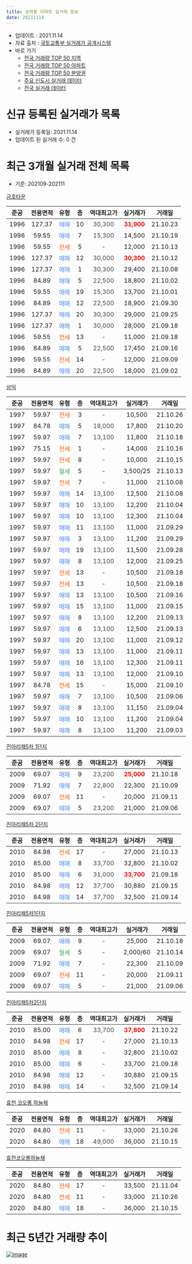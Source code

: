 ```yaml
---
title: 송하동 아파트 실거래 정보
date: 20211114
---
```


* 업데이트 : 2021.11.14
* 자료 출처 : [국토교통부 실거래가 공개시스템](http://rt.molit.go.kr)
* 바로 가기
    * [전국 거래량 TOP 50 지역](https://apt-info.github.io/apt-trade-info/tr)
    * [전국 거래량 TOP 50 아파트](https://apt-info.github.io/apt-trade-info/ta)
    * [전국 거래량 TOP 50 분양권](https://apt-info.github.io/apt-trade-info/tb)
    * [주요 신도시 실거래 데이터](https://apt-info.github.io/apt-trade-info/newtown)
    * [전국 실거래 데이터](https://apt-info.github.io/apt-trade-info/all)



<script async src="https://pagead2.googlesyndication.com/pagead/js/adsbygoogle.js"></script>
<!-- 기본광고 -->
<ins class="adsbygoogle"
     style="display:block"
     data-ad-client="ca-pub-1142216861245946"
     data-ad-slot="4805727019"
     data-ad-format="auto"
     data-full-width-responsive="true"></ins>
<script>
     (adsbygoogle = window.adsbygoogle || []).push({});
</script>


# 신규 등록된 실거래가 목록

* 실거래가 등록일: 2021.11.14
* 업데이트 된 실거래 수: 0 건




<script async src="https://pagead2.googlesyndication.com/pagead/js/adsbygoogle.js"></script>
<!-- 기본광고 -->
<ins class="adsbygoogle"
     style="display:block"
     data-ad-client="ca-pub-1142216861245946"
     data-ad-slot="4805727019"
     data-ad-format="auto"
     data-full-width-responsive="true"></ins>
<script>
     (adsbygoogle = window.adsbygoogle || []).push({});
</script>


# 최근 3개월 실거래 전체 목록
* 기준: 202109-202111


[금호타운](https://search.naver.com/search.naver?query=%EA%B8%88%ED%98%B8%ED%83%80%EC%9A%B4)

|준공|전용면적|유형|층|역대최고가|실거래가|거래일|
|:---:|:---:|:---:|:---:|:---:|:---:|:---:|
|1996|127.37|<span style="color:#4285F3">매매</span>|10|<span style="color:#444444">30,300</span>|<b><span style="color:#FF0000">31,900</span></b>|21.10.23|
|1996|59.55|<span style="color:#4285F3">매매</span>|7|<span style="color:#444444">15,300</span>|14,500|21.10.19|
|1996|59.55|<span style="color:#FF5A00">전세</span>|5|<span style="color:#444444">-</span>|12,000|21.10.13|
|1996|127.37|<span style="color:#4285F3">매매</span>|12|<span style="color:#444444">30,000</span>|<b><span style="color:#FF0000">30,300</span></b>|21.10.12|
|1996|127.37|<span style="color:#4285F3">매매</span>|1|<span style="color:#444444">30,300</span>|29,400|21.10.08|
|1996|84.89|<span style="color:#4285F3">매매</span>|5|<span style="color:#444444">22,500</span>|18,800|21.10.02|
|1996|59.55|<span style="color:#4285F3">매매</span>|19|<span style="color:#444444">15,300</span>|13,700|21.10.01|
|1996|84.89|<span style="color:#4285F3">매매</span>|12|<span style="color:#444444">22,500</span>|18,900|21.09.30|
|1996|127.37|<span style="color:#4285F3">매매</span>|20|<span style="color:#444444">30,300</span>|29,000|21.09.25|
|1996|127.37|<span style="color:#4285F3">매매</span>|1|<span style="color:#444444">30,000</span>|28,000|21.09.18|
|1996|59.55|<span style="color:#FF5A00">전세</span>|13|<span style="color:#444444">-</span>|11,000|21.09.18|
|1996|84.89|<span style="color:#4285F3">매매</span>|5|<span style="color:#444444">22,500</span>|17,450|21.09.16|
|1996|59.55|<span style="color:#FF5A00">전세</span>|14|<span style="color:#444444">-</span>|12,000|21.09.09|
|1996|84.89|<span style="color:#4285F3">매매</span>|20|<span style="color:#444444">22,500</span>|18,000|21.09.02|

[삼익](https://search.naver.com/search.naver?query=%EC%82%BC%EC%9D%B5)

|준공|전용면적|유형|층|역대최고가|실거래가|거래일|
|:---:|:---:|:---:|:---:|:---:|:---:|:---:|
|1997|59.97|<span style="color:#FF5A00">전세</span>|3|<span style="color:#444444">-</span>|10,500|21.10.26|
|1997|84.78|<span style="color:#4285F3">매매</span>|5|<span style="color:#444444">18,000</span>|17,800|21.10.20|
|1997|59.97|<span style="color:#4285F3">매매</span>|7|<span style="color:#444444">13,100</span>|11,800|21.10.18|
|1997|75.15|<span style="color:#FF5A00">전세</span>|1|<span style="color:#444444">-</span>|14,000|21.10.16|
|1997|59.97|<span style="color:#FF5A00">전세</span>|8|<span style="color:#444444">-</span>|10,000|21.10.15|
|1997|59.97|<span style="color:#34A853">월세</span>|5|<span style="color:#444444">-</span>|3,500/25|21.10.13|
|1997|59.97|<span style="color:#FF5A00">전세</span>|7|<span style="color:#444444">-</span>|11,000|21.10.08|
|1997|59.97|<span style="color:#4285F3">매매</span>|14|<span style="color:#444444">13,100</span>|12,500|21.10.08|
|1997|59.97|<span style="color:#4285F3">매매</span>|10|<span style="color:#444444">13,100</span>|12,200|21.10.04|
|1997|59.97|<span style="color:#4285F3">매매</span>|10|<span style="color:#444444">13,100</span>|12,300|21.10.04|
|1997|59.97|<span style="color:#4285F3">매매</span>|11|<span style="color:#444444">13,100</span>|11,000|21.09.29|
|1997|59.97|<span style="color:#4285F3">매매</span>|3|<span style="color:#444444">13,100</span>|11,200|21.09.29|
|1997|59.97|<span style="color:#4285F3">매매</span>|19|<span style="color:#444444">13,100</span>|11,500|21.09.28|
|1997|59.97|<span style="color:#4285F3">매매</span>|8|<span style="color:#444444">13,100</span>|12,000|21.09.25|
|1997|59.97|<span style="color:#FF5A00">전세</span>|13|<span style="color:#444444">-</span>|10,500|21.09.18|
|1997|59.97|<span style="color:#FF5A00">전세</span>|13|<span style="color:#444444">-</span>|10,500|21.09.18|
|1997|59.97|<span style="color:#4285F3">매매</span>|13|<span style="color:#444444">13,100</span>|10,500|21.09.16|
|1997|59.97|<span style="color:#4285F3">매매</span>|15|<span style="color:#444444">13,100</span>|11,000|21.09.15|
|1997|59.97|<span style="color:#4285F3">매매</span>|8|<span style="color:#444444">13,100</span>|12,200|21.09.13|
|1997|59.97|<span style="color:#4285F3">매매</span>|6|<span style="color:#444444">13,100</span>|12,500|21.09.13|
|1997|59.97|<span style="color:#4285F3">매매</span>|20|<span style="color:#444444">13,100</span>|11,000|21.09.12|
|1997|59.97|<span style="color:#4285F3">매매</span>|13|<span style="color:#444444">13,100</span>|11,000|21.09.11|
|1997|59.97|<span style="color:#4285F3">매매</span>|16|<span style="color:#444444">13,100</span>|12,300|21.09.11|
|1997|59.97|<span style="color:#4285F3">매매</span>|13|<span style="color:#444444">13,100</span>|12,000|21.09.10|
|1997|84.78|<span style="color:#FF5A00">전세</span>|15|<span style="color:#444444">-</span>|15,000|21.09.10|
|1997|59.97|<span style="color:#4285F3">매매</span>|7|<span style="color:#444444">13,100</span>|10,500|21.09.06|
|1997|59.97|<span style="color:#4285F3">매매</span>|8|<span style="color:#444444">13,100</span>|11,150|21.09.04|
|1997|59.97|<span style="color:#4285F3">매매</span>|10|<span style="color:#444444">13,100</span>|11,200|21.09.04|
|1997|59.97|<span style="color:#4285F3">매매</span>|8|<span style="color:#444444">13,100</span>|11,200|21.09.03|


<script async src="https://pagead2.googlesyndication.com/pagead/js/adsbygoogle.js"></script>
<!-- 기본광고 -->
<ins class="adsbygoogle"
     style="display:block"
     data-ad-client="ca-pub-1142216861245946"
     data-ad-slot="4805727019"
     data-ad-format="auto"
     data-full-width-responsive="true"></ins>
<script>
     (adsbygoogle = window.adsbygoogle || []).push({});
</script>


[진아리채5차 1단지](https://search.naver.com/search.naver?query=%EC%A7%84%EC%95%84%EB%A6%AC%EC%B1%845%EC%B0%A8+1%EB%8B%A8%EC%A7%80)

|준공|전용면적|유형|층|역대최고가|실거래가|거래일|
|:---:|:---:|:---:|:---:|:---:|:---:|:---:|
|2009|69.07|<span style="color:#4285F3">매매</span>|9|<span style="color:#444444">23,200</span>|<b><span style="color:#FF0000">25,000</span></b>|21.10.18|
|2009|71.92|<span style="color:#4285F3">매매</span>|7|<span style="color:#444444">22,800</span>|22,300|21.10.09|
|2009|69.07|<span style="color:#FF5A00">전세</span>|11|<span style="color:#444444">-</span>|20,000|21.09.11|
|2009|69.07|<span style="color:#4285F3">매매</span>|5|<span style="color:#444444">23,200</span>|21,000|21.09.06|

[진아리채5차 2단지](https://search.naver.com/search.naver?query=%EC%A7%84%EC%95%84%EB%A6%AC%EC%B1%845%EC%B0%A8+2%EB%8B%A8%EC%A7%80)

|준공|전용면적|유형|층|역대최고가|실거래가|거래일|
|:---:|:---:|:---:|:---:|:---:|:---:|:---:|
|2010|84.98|<span style="color:#FF5A00">전세</span>|17|<span style="color:#444444">-</span>|27,000|21.10.13|
|2010|85.00|<span style="color:#4285F3">매매</span>|8|<span style="color:#444444">33,700</span>|32,800|21.10.02|
|2010|85.00|<span style="color:#4285F3">매매</span>|6|<span style="color:#444444">31,000</span>|<b><span style="color:#FF0000">33,700</span></b>|21.09.18|
|2010|84.98|<span style="color:#4285F3">매매</span>|12|<span style="color:#444444">37,700</span>|30,880|21.09.15|
|2010|84.98|<span style="color:#4285F3">매매</span>|14|<span style="color:#444444">37,700</span>|32,500|21.09.14|

[진아리채5차1단지](https://search.naver.com/search.naver?query=%EC%A7%84%EC%95%84%EB%A6%AC%EC%B1%845%EC%B0%A81%EB%8B%A8%EC%A7%80)

|준공|전용면적|유형|층|역대최고가|실거래가|거래일|
|:---:|:---:|:---:|:---:|:---:|:---:|:---:|
|2009|69.07|<span style="color:#4285F3">매매</span>|9|<span style="color:#444444">-</span>|25,000|21.10.18|
|2009|69.07|<span style="color:#34A853">월세</span>|5|<span style="color:#444444">-</span>|2,000/60|21.10.14|
|2009|71.92|<span style="color:#4285F3">매매</span>|7|<span style="color:#444444">-</span>|22,300|21.10.09|
|2009|69.07|<span style="color:#FF5A00">전세</span>|11|<span style="color:#444444">-</span>|20,000|21.09.11|
|2009|69.07|<span style="color:#4285F3">매매</span>|5|<span style="color:#444444">-</span>|21,000|21.09.06|

[진아리채5차2단지](https://search.naver.com/search.naver?query=%EC%A7%84%EC%95%84%EB%A6%AC%EC%B1%845%EC%B0%A82%EB%8B%A8%EC%A7%80)

|준공|전용면적|유형|층|역대최고가|실거래가|거래일|
|:---:|:---:|:---:|:---:|:---:|:---:|:---:|
|2010|85.00|<span style="color:#4285F3">매매</span>|6|<span style="color:#444444">33,700</span>|<b><span style="color:#FF0000">37,800</span></b>|21.10.22|
|2010|84.98|<span style="color:#FF5A00">전세</span>|17|<span style="color:#444444">-</span>|27,000|21.10.13|
|2010|85.00|<span style="color:#4285F3">매매</span>|8|<span style="color:#444444">-</span>|32,800|21.10.02|
|2010|85.00|<span style="color:#4285F3">매매</span>|6|<span style="color:#444444">-</span>|33,700|21.09.18|
|2010|84.98|<span style="color:#4285F3">매매</span>|12|<span style="color:#444444">-</span>|30,880|21.09.15|
|2010|84.98|<span style="color:#4285F3">매매</span>|14|<span style="color:#444444">-</span>|32,500|21.09.14|

[효천 코오롱 하늘채](https://search.naver.com/search.naver?query=%ED%9A%A8%EC%B2%9C+%EC%BD%94%EC%98%A4%EB%A1%B1+%ED%95%98%EB%8A%98%EC%B1%84)

|준공|전용면적|유형|층|역대최고가|실거래가|거래일|
|:---:|:---:|:---:|:---:|:---:|:---:|:---:|
|2020|84.80|<span style="color:#FF5A00">전세</span>|11|<span style="color:#444444">-</span>|33,000|21.10.26|
|2020|84.80|<span style="color:#4285F3">매매</span>|18|<span style="color:#444444">49,000</span>|36,000|21.10.15|

[효천코오롱하늘채](https://search.naver.com/search.naver?query=%ED%9A%A8%EC%B2%9C%EC%BD%94%EC%98%A4%EB%A1%B1%ED%95%98%EB%8A%98%EC%B1%84)

|준공|전용면적|유형|층|역대최고가|실거래가|거래일|
|:---:|:---:|:---:|:---:|:---:|:---:|:---:|
|2020|84.80|<span style="color:#FF5A00">전세</span>|17|<span style="color:#444444">-</span>|33,500|21.11.04|
|2020|84.80|<span style="color:#FF5A00">전세</span>|11|<span style="color:#444444">-</span>|33,000|21.10.26|
|2020|84.80|<span style="color:#4285F3">매매</span>|18|<span style="color:#444444">-</span>|36,000|21.10.15|



<script async src="https://pagead2.googlesyndication.com/pagead/js/adsbygoogle.js"></script>
<!-- 기본광고 -->
<ins class="adsbygoogle"
     style="display:block"
     data-ad-client="ca-pub-1142216861245946"
     data-ad-slot="4805727019"
     data-ad-format="auto"
     data-full-width-responsive="true"></ins>
<script>
     (adsbygoogle = window.adsbygoogle || []).push({});
</script>


# 최근 5년간 거래량 추이


<div style="width:100%;">
    <canvas id="deal_progress" height="200"></canvas>
</div>

<script>
new Chart(document.getElementById("deal_progress"), {
    type: 'line',
    data: {
        labels: ['16.01','16.02','16.03','16.04','16.05','16.06','16.07','16.08','16.09','16.10','16.11','16.12','17.01','17.02','17.03','17.04','17.05','17.06','17.07','17.08','17.09','17.10','17.11','17.12','18.01','18.02','18.03','18.04','18.05','18.06','18.07','18.08','18.09','18.10','18.11','18.12','19.01','19.02','19.03','19.04','19.05','19.06','19.07','19.08','19.09','19.10','19.11','19.12','20.01','20.02','20.03','20.04','20.05','20.06','20.07','20.08','20.09','20.10','20.11','20.12','21.01','21.02','21.03','21.04','21.05','21.06','21.07','21.08','21.09','21.10','21.11'],
        datasets: [{
            label: '매매/분양권',
            data: [5,8,13,5,5,7,8,7,8,9,8,7,5,10,10,5,6,10,12,13,9,8,7,10,9,5,12,7,16,9,12,13,17,14,4,8,3,6,11,5,12,4,7,5,4,3,12,12,7,10,3,4,4,9,4,9,11,5,22,14,17,18,16,14,10,11,15,13,29,20,0],
            borderColor: "rgba(66, 133, 243, 1)",
            backgroundColor: "rgba(66, 133, 243, 0.05)",
            borderWidth: 1,
            pointRadius: 0,
            fill: false,
            lineTension: 0
        },{
            label: '전/월세',
            data: [3,2,3,3,0,5,4,1,3,7,2,2,4,4,3,7,3,2,4,4,4,3,1,2,11,5,8,5,6,4,3,2,6,3,2,6,3,6,4,5,5,3,4,1,2,5,1,5,5,5,3,4,5,5,9,3,6,2,13,12,6,7,2,6,7,3,3,4,7,11,1],
            borderColor: "rgba(255, 90, 0, 1)",
            backgroundColor: "rgba(255, 90, 0, 0.05)",
            borderWidth: 1,
            pointRadius: 0,
            fill: false,
            lineTension: 0
        },{
            label: '합계',
            data: [8,10,16,8,5,12,12,8,11,16,10,9,9,14,13,12,9,12,16,17,13,11,8,12,20,10,20,12,22,13,15,15,23,17,6,14,6,12,15,10,17,7,11,6,6,8,13,17,12,15,6,8,9,14,13,12,17,7,35,26,23,25,18,20,17,14,18,17,36,31,1],
            borderColor: "rgba(0, 0, 0, 1)",
            backgroundColor: "rgba(0, 0, 0, 0.03)",
            borderWidth: 0.1,
            pointRadius: 0,
            fill: true,
            lineTension: 0
        }
        ]
    },
    options: {
        responsive: true,
        title: {
            display: false
        },
        tooltips: {
            mode: 'index',
            intersect: false
        },
        hover: {
            mode: 'nearest',
            intersect: true
        },
        scales: {
            xAxes: [{
                display: true,
                scaleLabel: {
                    display: true,
                    labelString: '년/월'
                }
            }],
            yAxes: [{
                display: true,
                ticks: {
                    suggestedMin: 0,
                },
                scaleLabel: {
                    display: true,
                    labelString: '실거래 수'
                }
            }]
        }
    }
});

</script>


[![image](https://apt-info.github.io/images/2020-01-03-apt-trade-info/1024x500.png)](https://play.google.com/store/apps/details?id=com.aptinfo.apttradeinfo)

